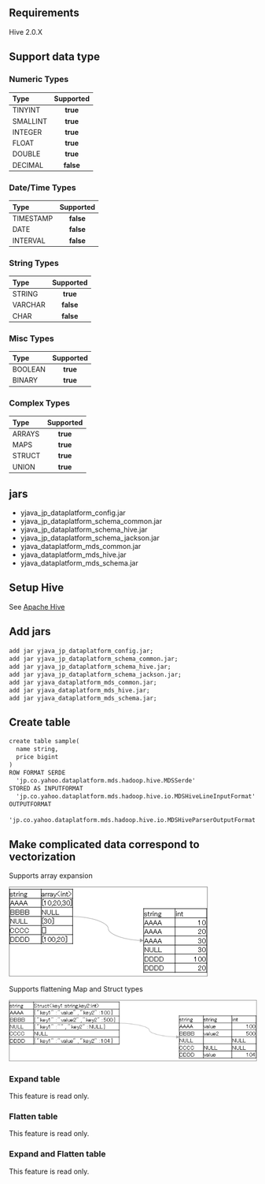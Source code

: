 ## Requirements
Hive 2.0.X

## Support data type

### Numeric Types
| Type       | Supported    |
|:-----------|:------------:|
|TINYINT|**true**|
|SMALLINT|**true**|
|INTEGER|**true**|
|FLOAT|**true**|
|DOUBLE|**true**|
|DECIMAL|**false**|

### Date/Time Types
| Type       | Supported    |
|:-----------|:------------:|
|TIMESTAMP|**false**|
|DATE|**false**|
|INTERVAL|**false**|

### String Types
| Type       | Supported    |
|:-----------|:------------:|
|STRING|**true**|
|VARCHAR|**false**|
|CHAR|**false**|

### Misc Types
| Type       | Supported    |
|:-----------|:------------:|
|BOOLEAN|**true**|
|BINARY|**true**|

### Complex Types
| Type       | Supported    |
|:-----------|:------------:|
|ARRAYS|**true**|
|MAPS|**true**|
|STRUCT|**true**|
|UNION|**true**|

## jars
- yjava_jp_dataplatform_config.jar
- yjava_jp_dataplatform_schema_common.jar
- yjava_jp_dataplatform_schema_hive.jar
- yjava_jp_dataplatform_schema_jackson.jar
- yjava_dataplatform_mds_common.jar
- yjava_dataplatform_mds_hive.jar
- yjava_dataplatform_mds_schema.jar

## Setup Hive
See [Apache Hive](https://hive.apache.org/)

## Add jars
```
add jar yjava_jp_dataplatform_config.jar;
add jar yjava_jp_dataplatform_schema_common.jar;
add jar yjava_jp_dataplatform_schema_hive.jar;
add jar yjava_jp_dataplatform_schema_jackson.jar;
add jar yjava_dataplatform_mds_common.jar;
add jar yjava_dataplatform_mds_hive.jar;
add jar yjava_dataplatform_mds_schema.jar;
```

## Create table
```
create table sample(
  name string,
  price bigint
)
ROW FORMAT SERDE
  'jp.co.yahoo.dataplatform.mds.hadoop.hive.MDSSerde'
STORED AS INPUTFORMAT
  'jp.co.yahoo.dataplatform.mds.hadoop.hive.io.MDSHiveLineInputFormat'
OUTPUTFORMAT
  'jp.co.yahoo.dataplatform.mds.hadoop.hive.io.MDSHiveParserOutputFormat'
```
## Make complicated data correspond to vectorization
Supports array expansion

![ArrayExpand](images/expand.png)

Supports flattening Map and Struct types

![Flatten](images/flatten.png)

### Expand table
This feature is read only.

### Flatten table
This feature is read only.

### Expand and Flatten table
This feature is read only.

